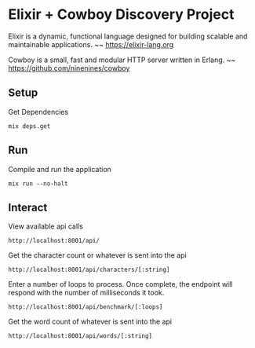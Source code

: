 Elixir + Cowboy Discovery Project
======
Elixir is a dynamic, functional language designed for building scalable and maintainable applications. ~~ https://elixir-lang.org

Cowboy is a small, fast and modular HTTP server written in Erlang. ~~ https://github.com/ninenines/cowboy

Setup
-----
Get Dependencies

    mix deps.get

Run
-----
Compile and run the application

    mix run --no-halt

Interact
-----
View available api calls

    http://localhost:8001/api/


Get the character count or whatever is sent into the api

    http://localhost:8001/api/characters/[:string]

Enter a number of loops to process. Once complete, 
the endpoint will respond with the number of milliseconds it took.

    http://localhost:8001/api/benchmark/[:loops]
    
Get the word count of whatever is sent into the api

    http://localhost:8001/api/words/[:string]
